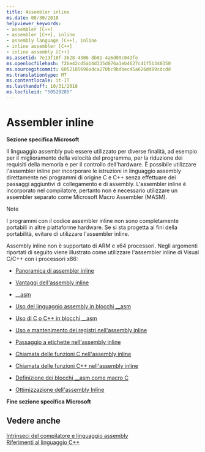 ```yaml
---
title: Assembler inline
ms.date: 08/30/2018
helpviewer_keywords:
- assembler [C++]
- assembler [C++], inline
- assembly language [C++], inline
- inline assembler [C++]
- inline assembly [C++]
ms.assetid: 7e13f18f-3628-4306-8b81-4a6d09c043fe
ms.openlocfilehash: f2be42cd5ab4d335d076a1eb4627c41f5b340350
ms.sourcegitcommit: 6052185696adca270bc9bdbec45a626dd89cdcdd
ms.translationtype: MT
ms.contentlocale: it-IT
ms.lasthandoff: 10/31/2018
ms.locfileid: "50529285"
---
```

# <a name="inline-assembler"></a>Assembler inline

**Sezione specifica Microsoft**

Il linguaggio assembly può essere utilizzato per diverse finalità, ad esempio per il miglioramento della velocità del programma, per la riduzione dei requisiti della memoria e per il controllo dell'hardware. È possibile utilizzare l'assembler inline per incorporare le istruzioni in linguaggio assembly direttamente nei programmi di origine C e C++ senza effettuare dei passaggi aggiuntivi di collegamento e di assembly. L'assembler inline è incorporato nel compilatore, pertanto non è necessario utilizzare un assembler separato come Microsoft Macro Assembler (MASM).

> [!NOTE]
>  I programmi con il codice assembler inline non sono completamente portabili in altre piattaforme hardware. Se si sta progetta ai fini della portabilità, evitare di utilizzare l'assembler inline.

Assembly inline non è supportato di ARM e x64 processori.  Negli argomenti riportati di seguito viene illustrato come utilizzare l'assembler inline di Visual C/C++ con i processori x86:

- [Panoramica di assembler inline](../../assembler/inline/inline-assembler-overview.md)

- [Vantaggi dell'assembly inline](../../assembler/inline/advantages-of-inline-assembly.md)

- [__asm](../../assembler/inline/asm.md)

- [Uso del linguaggio assembly in blocchi __asm](../../assembler/inline/using-assembly-language-in-asm-blocks.md)

- [Uso di C o C++ in blocchi __asm](../../assembler/inline/using-c-or-cpp-in-asm-blocks.md)

- [Uso e mantenimento dei registri nell'assembly inline](../../assembler/inline/using-and-preserving-registers-in-inline-assembly.md)

- [Passaggio a etichette nell'assembly inline](../../assembler/inline/jumping-to-labels-in-inline-assembly.md)

- [Chiamata delle funzioni C nell'assembly inline](../../assembler/inline/calling-c-functions-in-inline-assembly.md)

- [Chiamata delle funzioni C++ nell'assembly inline](../../assembler/inline/calling-cpp-functions-in-inline-assembly.md)

- [Definizione dei blocchi __asm come macro C](../../assembler/inline/defining-asm-blocks-as-c-macros.md)

- [Ottimizzazione dell'assembly Inline](../../assembler/inline/optimizing-inline-assembly.md)

**Fine sezione specifica Microsoft**

## <a name="see-also"></a>Vedere anche

[Intrinseci del compilatore e linguaggio assembly](../../intrinsics/compiler-intrinsics-and-assembly-language.md)<br/>
[Riferimenti al linguaggio C++](../../cpp/cpp-language-reference.md)<br/>